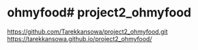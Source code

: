 # ohmyfood#   p r o j e c t 2 _ o h m y f o o d 
 https://github.com/Tarekkansowa/project2_ohmyfood.git
 
https://tarekkansowa.github.io/project2_ohmyfood/
